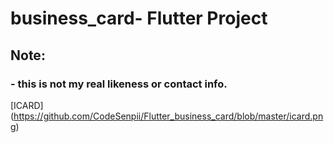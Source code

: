 # business_card- Flutter Project

## Note:
### - this is not my real likeness or contact info.
[ICARD] (https://github.com/CodeSenpii/Flutter_business_card/blob/master/icard.png)
